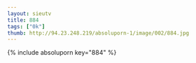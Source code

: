 ```yaml
--- 
layout: sieutv
title: 884
tags: ["0k"]
thumb: http://94.23.248.219/absoluporn-1/image/002/884.jpg
---
```

{% include absoluporn key="884" %} 
